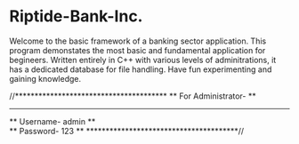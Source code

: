 # Riptide-Bank-Inc.

Welcome to the basic framework of a banking sector application.
This program demonstates the most basic and fundamental application for begineers.
Written entirely in C++ with various levels of adminitrations, it has a dedicated database for file handling.
Have fun experimenting and gaining knowledge.

//***************************************
**		For Administrator-	             **
**					                           **
**	  Username- admin		               **	
**	  Password- 123		                 **
***************************************//
